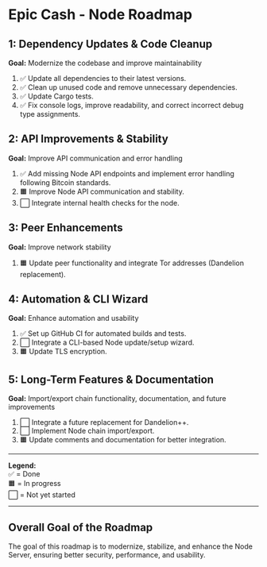 # Epic Cash - Node Roadmap

## 1: Dependency Updates & Code Cleanup
**Goal:** Modernize the codebase and improve maintainability

1. ✅ Update all dependencies to their latest versions.
2. ✅ Clean up unused code and remove unnecessary dependencies.
3. ✅ Update Cargo tests.
4. ✅ Fix console logs, improve readability, and correct incorrect debug type assignments.

## 2: API Improvements & Stability
**Goal:** Improve API communication and error handling

1. ✅ Add missing Node API endpoints and implement error handling following Bitcoin standards.
2. 🟧 Improve Node API communication and stability.
3. ⬜ Integrate internal health checks for the node.

## 3: Peer Enhancements
**Goal:** Improve network stability

1. 🟧 Update peer functionality and integrate Tor addresses (Dandelion replacement).

## 4: Automation & CLI Wizard
**Goal:** Enhance automation and usability

1. ✅ Set up GitHub CI for automated builds and tests.
2. ⬜ Integrate a CLI-based Node update/setup wizard.
3. 🟧 Update TLS encryption.

## 5: Long-Term Features & Documentation
**Goal:** Import/export chain functionality, documentation, and future improvements

1. ⬜ Integrate a future replacement for Dandelion++.
2. ⬜ Implement Node chain import/export.
3. 🟧 Update comments and documentation for better integration.

---

**Legend:**  
✅ = Done  
🟧 = In progress  
⬜ = Not yet started

---

## Overall Goal of the Roadmap
The goal of this roadmap is to modernize, stabilize, and enhance the Node Server, ensuring better security, performance, and usability.